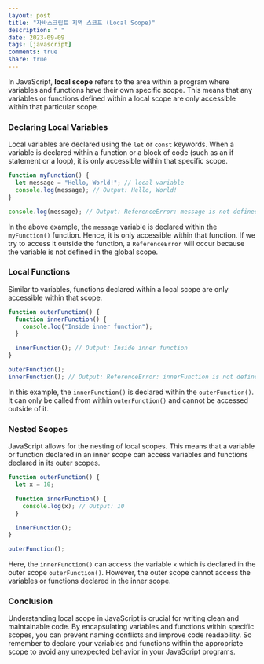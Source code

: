 ```yaml
---
layout: post
title: "자바스크립트 지역 스코프 (Local Scope)"
description: " "
date: 2023-09-09
tags: [javascript]
comments: true
share: true
---
```


In JavaScript, **local scope** refers to the area within a program where variables and functions have their own specific scope. This means that any variables or functions defined within a local scope are only accessible within that particular scope.

### Declaring Local Variables
Local variables are declared using the `let` or `const` keywords. When a variable is declared within a function or a block of code (such as an if statement or a loop), it is only accessible within that specific scope.

```javascript
function myFunction() {
  let message = "Hello, World!"; // local variable
  console.log(message); // Output: Hello, World!
}

console.log(message); // Output: ReferenceError: message is not defined
```

In the above example, the `message` variable is declared within the `myFunction()` function. Hence, it is only accessible within that function. If we try to access it outside the function, a `ReferenceError` will occur because the variable is not defined in the global scope.

### Local Functions
Similar to variables, functions declared within a local scope are only accessible within that scope.

```javascript
function outerFunction() {
  function innerFunction() {
    console.log("Inside inner function");
  }

  innerFunction(); // Output: Inside inner function
}

outerFunction();
innerFunction(); // Output: ReferenceError: innerFunction is not defined
```

In this example, the `innerFunction()` is declared within the `outerFunction()`. It can only be called from within `outerFunction()` and cannot be accessed outside of it.

### Nested Scopes
JavaScript allows for the nesting of local scopes. This means that a variable or function declared in an inner scope can access variables and functions declared in its outer scopes.

```javascript
function outerFunction() {
  let x = 10;

  function innerFunction() {
    console.log(x); // Output: 10
  }

  innerFunction();
}

outerFunction();
```

Here, the `innerFunction()` can access the variable `x` which is declared in the outer scope `outerFunction()`. However, the outer scope cannot access the variables or functions declared in the inner scope.

### Conclusion
Understanding local scope in JavaScript is crucial for writing clean and maintainable code. By encapsulating variables and functions within specific scopes, you can prevent naming conflicts and improve code readability. So remember to declare your variables and functions within the appropriate scope to avoid any unexpected behavior in your JavaScript programs.